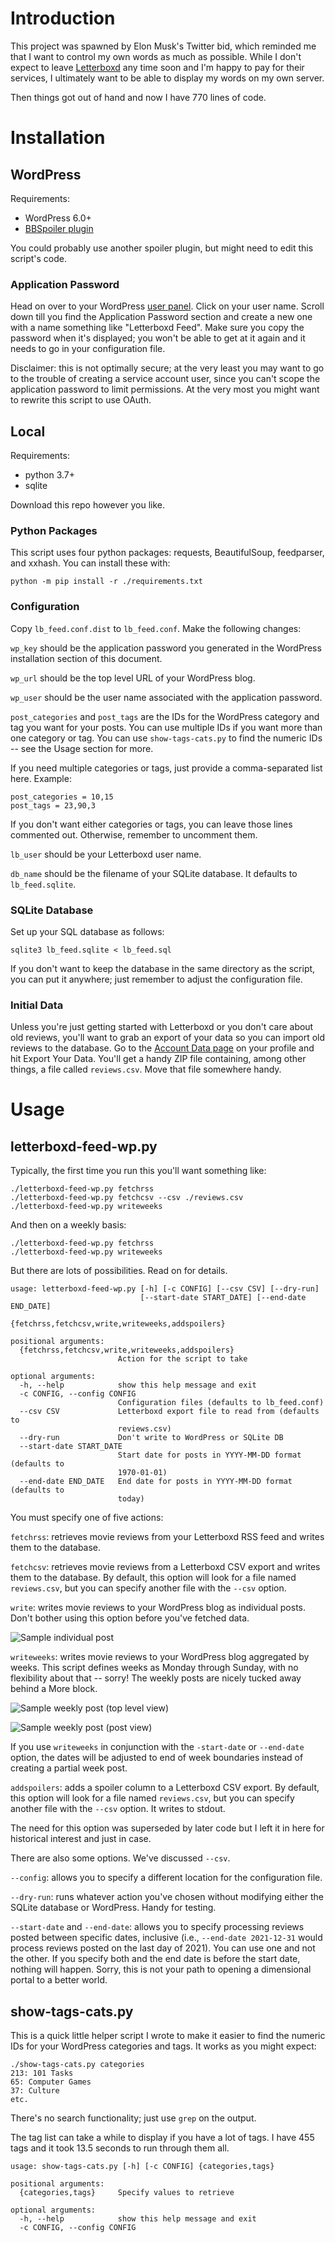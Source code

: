 # Introduction

This project was spawned by Elon Musk's Twitter bid, which reminded me
that I want to control my own words as much as possible. While I don't
expect to leave [Letterboxd](https://letterboxd.com/) any time soon and 
I'm happy to pay for their services, I ultimately want to be able to 
display my words on my own server. 

Then things got out of hand and now I have 770 lines of code.

# Installation

## WordPress

Requirements:

- WordPress 6.0+ 
- [BBSpoiler plugin](https://wordpress.org/plugins/bbspoiler/)

You could probably use another spoiler plugin, but might need to edit
this script's 
code.

### Application Password

Head on over to your WordPress [user
panel](https://popone.innocence.com/wp-admin/users.php). Click on your
user name. Scroll down till you find the Application Password section and
create a new one with a name something like "Letterboxd Feed". Make sure
you copy the password when it's displayed; you won't be able to get at it
again and it needs to go in your configuration file.

Disclaimer: this is not optimally secure; at the very least you may want
to go to the trouble of creating a service account user, since you can't
scope the application password to limit permissions. At the very most you
might want to rewrite this script to use OAuth. 

## Local

Requirements:

- python 3.7+
- sqlite

Download this repo however you like.

### Python Packages

This script uses four python packages: requests, BeautifulSoup,
feedparser, and xxhash. You can install these with:

```
python -m pip install -r ./requirements.txt
``` 

### Configuration

Copy `lb_feed.conf.dist` to `lb_feed.conf`. Make the following changes:

`wp_key` should be the application password you generated in the
WordPress installation section of this document.

`wp_url` should be the top level URL of your WordPress blog.

`wp_user` should be the user name associated with the application password.

`post_categories` and `post_tags` are the IDs for the WordPress category
and tag you want for your posts. You can use multiple IDs if you want
more than one category or tag. You can use `show-tags-cats.py` to find
the numeric IDs -- see the Usage section for more.

If you need multiple categories or tags, just provide a comma-separated
list here. Example:

```
post_categories = 10,15
post_tags = 23,90,3
```

If you don't want either categories or tags, you can leave those lines commented
out. Otherwise, remember to uncomment them.

`lb_user` should be your Letterboxd user name.

`db_name` should be the filename of your SQLite database. It defaults to 
`lb_feed.sqlite`.

### SQLite Database

Set up your SQL database as follows:

```
sqlite3 lb_feed.sqlite < lb_feed.sql
```

If you don't want to keep the database in the same directory as the
script, you can put it anywhere; just remember to adjust the
configuration file.

### Initial Data

Unless you're just getting started with Letterboxd or you don't care
about old reviews, you'll want to grab an export of your data so you can
import old reviews to the database. Go to the [Account Data
page](https://letterboxd.com/settings/data/) on your profile and hit
Export Your Data. You'll get a handy ZIP file containing, among other
things, a file called `reviews.csv`. Move that file somewhere handy.

# Usage

## letterboxd-feed-wp.py

Typically, the first time you run this you'll want something like:

```
./letterboxd-feed-wp.py fetchrss
./letterboxd-feed-wp.py fetchcsv --csv ./reviews.csv
./letterboxd-feed-wp.py writeweeks
```

And then on a weekly basis:

```
./letterboxd-feed-wp.py fetchrss
./letterboxd-feed-wp.py writeweeks
```

But there are lots of possibilities. Read on for details.

```
usage: letterboxd-feed-wp.py [-h] [-c CONFIG] [--csv CSV] [--dry-run]
                             [--start-date START_DATE] [--end-date END_DATE]
                             {fetchrss,fetchcsv,write,writeweeks,addspoilers}

positional arguments:
  {fetchrss,fetchcsv,write,writeweeks,addspoilers}
                        Action for the script to take

optional arguments:
  -h, --help            show this help message and exit
  -c CONFIG, --config CONFIG
                        Configuration files (defaults to lb_feed.conf)
  --csv CSV             Letterboxd export file to read from (defaults to
                        reviews.csv)
  --dry-run             Don't write to WordPress or SQLite DB
  --start-date START_DATE
                        Start date for posts in YYYY-MM-DD format (defaults to
                        1970-01-01)
  --end-date END_DATE   End date for posts in YYYY-MM-DD format (defaults to
                        today)
```

You must specify one of five actions:

`fetchrss`: retrieves movie reviews from your Letterboxd RSS feed and
writes them to the database. 

`fetchcsv`: retrieves movie reviews from a Letterboxd CSV export and 
writes them to the database. By default, this option will look for a 
file named `reviews.csv`, but you can specify another file with the
`--csv` option.

`write`: writes movie reviews to your WordPress blog as individual posts.
Don't bother using this option before you've fetched data.

![Sample individual post](images/individual-post.png)

`writeweeks`: writes movie reviews to your WordPress blog aggregated by
weeks. This script defines weeks as Monday through Sunday, with no 
flexibility about that -- sorry! The weekly posts are nicely tucked
away behind a More block.

![Sample weekly post (top level view)](images/weekly-post-01.png)

![Sample weekly post (post view)](images/weekly-post-02.png)

If you use `writeweeks` in conjunction with the `-start-date` or 
`--end-date` option, the dates will be adjusted to end of week boundaries
instead of creating a partial week post.

`addspoilers`: adds a spoiler column to a Letterboxd CSV export. By
default, this option will look for a file named `reviews.csv`, but you
can specify another file with the `--csv` option. It writes to stdout.

The need for this option was superseded by later code but I left it in
here for historical interest and just in case.

There are also some options. We've discussed `--csv`. 

`--config`: allows you to specify a different location for the configuration
file.

`--dry-run`: runs whatever action you've chosen without modifying either the
SQLite database or WordPress. Handy for testing.

`--start-date` and `--end-date`: allows you to specify processing reviews 
posted between specific dates, inclusive (i.e., `--end-date 2021-12-31`
would process reviews posted on the last day of 2021). You can use one and
not the other. If you specify both and the end date is before the start
date, nothing will happen. Sorry, this is not your path to opening a 
dimensional portal to a better world. 

## show-tags-cats.py

This is a quick little helper script I wrote to make it easier to find
the numeric IDs for your WordPress categories and tags. It works as you
might expect:

```
./show-tags-cats.py categories
213: 101 Tasks
65: Computer Games
37: Culture
etc.
```

There's no search functionality; just use `grep` on the output. 

The tag list can take a while to display if you have a lot of tags. I
have 455 tags and it took 13.5 seconds to run through them all.

```
usage: show-tags-cats.py [-h] [-c CONFIG] {categories,tags}

positional arguments:
  {categories,tags}     Specify values to retrieve

optional arguments:
  -h, --help            show this help message and exit
  -c CONFIG, --config CONFIG
```